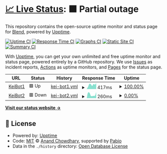 # [📈 Live Status](https://demo.upptime.js.org): <!--live status--> **🟧 Partial outage**

This repository contains the open-source uptime monitor and status page for [Blend](https://demo.upptime.js.org), powered by [Upptime](https://github.com/upptime/upptime).

[![Uptime CI](https://github.com/Blendzx/discord/workflows/Uptime%20CI/badge.svg)](https://github.com/Blendzx/discord/actions?query=workflow%3A%22Uptime+CI%22)
[![Response Time CI](https://github.com/Blendzx/discord/workflows/Response%20Time%20CI/badge.svg)](https://github.com/Blendzx/discord/actions?query=workflow%3A%22Response+Time+CI%22)
[![Graphs CI](https://github.com/Blendzx/discord/workflows/Graphs%20CI/badge.svg)](https://github.com/Blendzx/discord/actions?query=workflow%3A%22Graphs+CI%22)
[![Static Site CI](https://github.com/Blendzx/discord/workflows/Static%20Site%20CI/badge.svg)](https://github.com/Blendzx/discord/actions?query=workflow%3A%22Static+Site+CI%22)
[![Summary CI](https://github.com/Blendzx/discord/workflows/Summary%20CI/badge.svg)](https://github.com/Blendzx/discord/actions?query=workflow%3A%22Summary+CI%22)

With [Upptime](https://upptime.js.org), you can get your own unlimited and free uptime monitor and status page, powered entirely by a GitHub repository. We use [Issues](https://github.com/Blendzx/discord/issues) as incident reports, [Actions](https://github.com/Blendzx/discord/actions) as uptime monitors, and [Pages](https://demo.upptime.js.org) for the status page.

<!--start: status pages-->
<!-- This summary is generated by Upptime (https://github.com/upptime/upptime) -->
<!-- Do not edit this manually, your changes will be overwritten -->
<!-- prettier-ignore -->
| URL | Status | History | Response Time | Uptime |
| --- | ------ | ------- | ------------- | ------ |
| <img alt="" src="https://icons.duckduckgo.com/ip3/replit.com.ico" height="13"> [KeiBot1](https://replit.com/@blendyz122/Discord-Online-Forever) | 🟩 Up | [kei-bot1.yml](https://github.com/Blendzx/discord/commits/HEAD/history/kei-bot1.yml) | <details><summary><img alt="Response time graph" src="./graphs/kei-bot1/response-time-week.png" height="20"> 417ms</summary><br><a href="https://demo.upptime.js.org/history/kei-bot1"><img alt="Response time 375" src="https://img.shields.io/endpoint?url=https%3A%2F%2Fraw.githubusercontent.com%2FBlendzx%2Fdiscord%2FHEAD%2Fapi%2Fkei-bot1%2Fresponse-time.json"></a><br><a href="https://demo.upptime.js.org/history/kei-bot1"><img alt="24-hour response time 551" src="https://img.shields.io/endpoint?url=https%3A%2F%2Fraw.githubusercontent.com%2FBlendzx%2Fdiscord%2FHEAD%2Fapi%2Fkei-bot1%2Fresponse-time-day.json"></a><br><a href="https://demo.upptime.js.org/history/kei-bot1"><img alt="7-day response time 417" src="https://img.shields.io/endpoint?url=https%3A%2F%2Fraw.githubusercontent.com%2FBlendzx%2Fdiscord%2FHEAD%2Fapi%2Fkei-bot1%2Fresponse-time-week.json"></a><br><a href="https://demo.upptime.js.org/history/kei-bot1"><img alt="30-day response time 368" src="https://img.shields.io/endpoint?url=https%3A%2F%2Fraw.githubusercontent.com%2FBlendzx%2Fdiscord%2FHEAD%2Fapi%2Fkei-bot1%2Fresponse-time-month.json"></a><br><a href="https://demo.upptime.js.org/history/kei-bot1"><img alt="1-year response time 375" src="https://img.shields.io/endpoint?url=https%3A%2F%2Fraw.githubusercontent.com%2FBlendzx%2Fdiscord%2FHEAD%2Fapi%2Fkei-bot1%2Fresponse-time-year.json"></a></details> | <details><summary><a href="https://demo.upptime.js.org/history/kei-bot1">100.00%</a></summary><a href="https://demo.upptime.js.org/history/kei-bot1"><img alt="All-time uptime 100.00%" src="https://img.shields.io/endpoint?url=https%3A%2F%2Fraw.githubusercontent.com%2FBlendzx%2Fdiscord%2FHEAD%2Fapi%2Fkei-bot1%2Fuptime.json"></a><br><a href="https://demo.upptime.js.org/history/kei-bot1"><img alt="24-hour uptime 100.00%" src="https://img.shields.io/endpoint?url=https%3A%2F%2Fraw.githubusercontent.com%2FBlendzx%2Fdiscord%2FHEAD%2Fapi%2Fkei-bot1%2Fuptime-day.json"></a><br><a href="https://demo.upptime.js.org/history/kei-bot1"><img alt="7-day uptime 100.00%" src="https://img.shields.io/endpoint?url=https%3A%2F%2Fraw.githubusercontent.com%2FBlendzx%2Fdiscord%2FHEAD%2Fapi%2Fkei-bot1%2Fuptime-week.json"></a><br><a href="https://demo.upptime.js.org/history/kei-bot1"><img alt="30-day uptime 100.00%" src="https://img.shields.io/endpoint?url=https%3A%2F%2Fraw.githubusercontent.com%2FBlendzx%2Fdiscord%2FHEAD%2Fapi%2Fkei-bot1%2Fuptime-month.json"></a><br><a href="https://demo.upptime.js.org/history/kei-bot1"><img alt="1-year uptime 100.00%" src="https://img.shields.io/endpoint?url=https%3A%2F%2Fraw.githubusercontent.com%2FBlendzx%2Fdiscord%2FHEAD%2Fapi%2Fkei-bot1%2Fuptime-year.json"></a></details>
| <img alt="" src="https://icons.duckduckgo.com/ip3/a9f3c40f-8395-431d-857b-a84a7b024922-00-5ng2nz4h91kl.worf.replit.dev.ico" height="13"> [KeiBot2](https://a9f3c40f-8395-431d-857b-a84a7b024922-00-5ng2nz4h91kl.worf.replit.dev/) | 🟥 Down | [kei-bot2.yml](https://github.com/Blendzx/discord/commits/HEAD/history/kei-bot2.yml) | <details><summary><img alt="Response time graph" src="./graphs/kei-bot2/response-time-week.png" height="20"> 260ms</summary><br><a href="https://demo.upptime.js.org/history/kei-bot2"><img alt="Response time 210" src="https://img.shields.io/endpoint?url=https%3A%2F%2Fraw.githubusercontent.com%2FBlendzx%2Fdiscord%2FHEAD%2Fapi%2Fkei-bot2%2Fresponse-time.json"></a><br><a href="https://demo.upptime.js.org/history/kei-bot2"><img alt="24-hour response time 416" src="https://img.shields.io/endpoint?url=https%3A%2F%2Fraw.githubusercontent.com%2FBlendzx%2Fdiscord%2FHEAD%2Fapi%2Fkei-bot2%2Fresponse-time-day.json"></a><br><a href="https://demo.upptime.js.org/history/kei-bot2"><img alt="7-day response time 260" src="https://img.shields.io/endpoint?url=https%3A%2F%2Fraw.githubusercontent.com%2FBlendzx%2Fdiscord%2FHEAD%2Fapi%2Fkei-bot2%2Fresponse-time-week.json"></a><br><a href="https://demo.upptime.js.org/history/kei-bot2"><img alt="30-day response time 193" src="https://img.shields.io/endpoint?url=https%3A%2F%2Fraw.githubusercontent.com%2FBlendzx%2Fdiscord%2FHEAD%2Fapi%2Fkei-bot2%2Fresponse-time-month.json"></a><br><a href="https://demo.upptime.js.org/history/kei-bot2"><img alt="1-year response time 210" src="https://img.shields.io/endpoint?url=https%3A%2F%2Fraw.githubusercontent.com%2FBlendzx%2Fdiscord%2FHEAD%2Fapi%2Fkei-bot2%2Fresponse-time-year.json"></a></details> | <details><summary><a href="https://demo.upptime.js.org/history/kei-bot2">0.00%</a></summary><a href="https://demo.upptime.js.org/history/kei-bot2"><img alt="All-time uptime 0.01%" src="https://img.shields.io/endpoint?url=https%3A%2F%2Fraw.githubusercontent.com%2FBlendzx%2Fdiscord%2FHEAD%2Fapi%2Fkei-bot2%2Fuptime.json"></a><br><a href="https://demo.upptime.js.org/history/kei-bot2"><img alt="24-hour uptime 0.00%" src="https://img.shields.io/endpoint?url=https%3A%2F%2Fraw.githubusercontent.com%2FBlendzx%2Fdiscord%2FHEAD%2Fapi%2Fkei-bot2%2Fuptime-day.json"></a><br><a href="https://demo.upptime.js.org/history/kei-bot2"><img alt="7-day uptime 0.00%" src="https://img.shields.io/endpoint?url=https%3A%2F%2Fraw.githubusercontent.com%2FBlendzx%2Fdiscord%2FHEAD%2Fapi%2Fkei-bot2%2Fuptime-week.json"></a><br><a href="https://demo.upptime.js.org/history/kei-bot2"><img alt="30-day uptime 1.38%" src="https://img.shields.io/endpoint?url=https%3A%2F%2Fraw.githubusercontent.com%2FBlendzx%2Fdiscord%2FHEAD%2Fapi%2Fkei-bot2%2Fuptime-month.json"></a><br><a href="https://demo.upptime.js.org/history/kei-bot2"><img alt="1-year uptime 0.01%" src="https://img.shields.io/endpoint?url=https%3A%2F%2Fraw.githubusercontent.com%2FBlendzx%2Fdiscord%2FHEAD%2Fapi%2Fkei-bot2%2Fuptime-year.json"></a></details>

<!--end: status pages-->

[**Visit our status website →**](https://demo.upptime.js.org)

## 📄 License

- Powered by: [Upptime](https://github.com/upptime/upptime)
- Code: [MIT](./LICENSE) © [Anand Chowdhary](https://anandchowdhary.com), supported by [Pabio](https://pabio.com)
- Data in the `./history` directory: [Open Database License](https://opendatacommons.org/licenses/odbl/1-0/)
